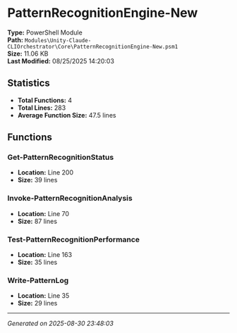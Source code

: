 # PatternRecognitionEngine-New

**Type:** PowerShell Module  
**Path:** `Modules\Unity-Claude-CLIOrchestrator\Core\PatternRecognitionEngine-New.psm1`  
**Size:** 11.06 KB  
**Last Modified:** 08/25/2025 14:20:03  

## Statistics

- **Total Functions:** 4
- **Total Lines:** 283
- **Average Function Size:** 47.5 lines

## Functions


### Get-PatternRecognitionStatus

- **Location:** Line 200
- **Size:** 39 lines

 
### Invoke-PatternRecognitionAnalysis

- **Location:** Line 70
- **Size:** 87 lines

 
### Test-PatternRecognitionPerformance

- **Location:** Line 163
- **Size:** 35 lines

 
### Write-PatternLog

- **Location:** Line 35
- **Size:** 29 lines



---
*Generated on 2025-08-30 23:48:03*
